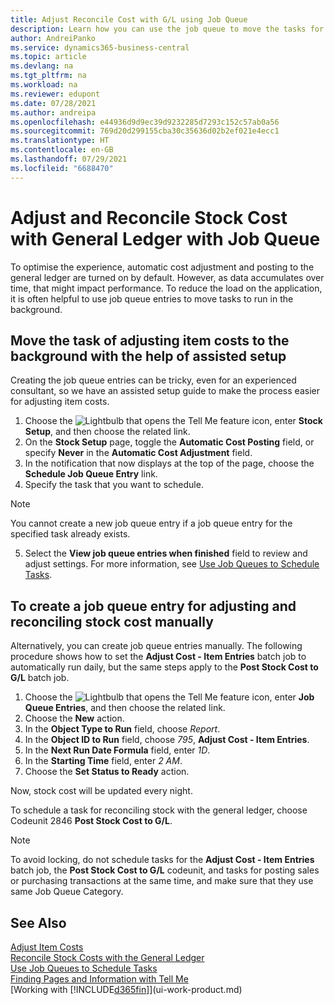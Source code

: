 ```yaml
---
title: Adjust Reconcile Cost with G/L using Job Queue
description: Learn how you can use the job queue to move the tasks for adjusting stock cost or reconciling it with the GL to the background. For example, if your company runs many tasks or processes many transactions.
author: AndreiPanko
ms.service: dynamics365-business-central
ms.topic: article
ms.devlang: na
ms.tgt_pltfrm: na
ms.workload: na
ms.reviewer: edupont
ms.date: 07/28/2021
ms.author: andreipa
ms.openlocfilehash: e44936d9d9ec39d9232285d7293c152c57ab0a56
ms.sourcegitcommit: 769d20d299155cba30c35636d02b2ef021e4ecc1
ms.translationtype: HT
ms.contentlocale: en-GB
ms.lasthandoff: 07/29/2021
ms.locfileid: "6688470"
---
```

# <a name="adjust-and-reconcile-inventory-cost-with-general-ledger-with-job-queue"></a>Adjust and Reconcile Stock Cost with General Ledger with Job Queue

To optimise the experience, automatic cost adjustment and posting to the general ledger are turned on by default. However, as data accumulates over time, that might impact performance. To reduce the load on the application, it is often helpful to use job queue entries to move tasks to run in the background.

## <a name="move-the-task-of-adjusting-item-costs-to-the-background-with-the-help-of-assisted-setup"></a>Move the task of adjusting item costs to the background with the help of assisted setup

Creating the job queue entries can be tricky, even for an experienced consultant, so we have an assisted setup guide to make the process easier for adjusting item costs. 

1. Choose the ![Lightbulb that opens the Tell Me feature](media/ui-search/search_small.png "Tell me what you want to do") icon, enter **Stock Setup**, and then choose the related link.  
2. On the **Stock Setup** page, toggle the **Automatic Cost Posting** field, or specify **Never** in the **Automatic Cost Adjustment** field.  
3. In the notification that now displays at the top of the page, choose the **Schedule Job Queue Entry** link.
4. Specify the task that you want to schedule.  

  > [!NOTE]
  > You cannot create a new job queue entry if a job queue entry for the specified task already exists. 
5. Select the **View job queue entries when finished** field to review and adjust settings. For more information, see [Use Job Queues to Schedule Tasks](admin-job-queues-schedule-tasks.md).  

## <a name="to-create-a-job-queue-entry-for-adjusting-and-reconciling-inventory-cost-manually"></a>To create a job queue entry for adjusting and reconciling stock cost manually

Alternatively, you can create job queue entries manually. The following procedure shows how to set the **Adjust Cost - Item Entries** batch job to automatically run daily, but the same steps apply to the **Post Stock Cost to G/L** batch job. 

1. Choose the ![Lightbulb that opens the Tell Me feature](media/ui-search/search_small.png "Tell me what you want to do") icon, enter **Job Queue Entries**, and then choose the related link.  
2. Choose the **New** action.  
3. In the **Object Type to Run** field, choose *Report*.  
4. In the **Object ID to Run** field, choose *795*, **Adjust Cost - Item Entries**.  
5. In the **Next Run Date Formula** field, enter *1D*.
6. In the **Starting Time** field, enter *2 AM*.
7. Choose the **Set Status to Ready** action.

Now, stock cost will be updated every night.  

To schedule a task for reconciling stock with the general ledger, choose Codeunit 2846 **Post Stock Cost to G/L**.


> [!NOTE]
> To avoid locking, do not schedule tasks for the **Adjust Cost - Item Entries** batch job, the **Post Stock Cost to G/L** codeunit, and tasks for posting sales or purchasing transactions at the same time, and make sure that they use same Job Queue Category.

## <a name="see-also"></a>See Also

[Adjust Item Costs](inventory-how-adjust-item-costs.md)  
[Reconcile Stock Costs with the General Ledger](finance-how-to-post-inventory-costs-to-the-general-ledger.md)  
[Use Job Queues to Schedule Tasks](admin-job-queues-schedule-tasks.md)  
[Finding Pages and Information with Tell Me](ui-search.md)  
[Working with [!INCLUDE[d365fin](includes/d365fin_md.md)]](ui-work-product.md)  
